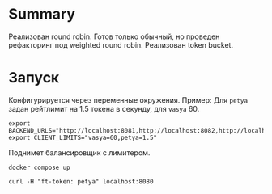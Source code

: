 # Summary
Реализован round robin. Готов только обычный, но проведен рефакторинг под weighted round robin.
Реализован token bucket.

# Запуск
Конфигурируется через переменные окружения. Пример:
Для `petya` задан рейтлимит на 1.5 токена в секунду, для `vasya` 60.
```shell
export BACKEND_URLS="http://localhost:8081,http://localhost:8082,http://localhost:8083"
export CLIENT_LIMITS="vasya=60,petya=1.5" 
```
Поднимет балансировщик с лимитером.
```shell
docker compose up
```

```shell
curl -H "ft-token: petya" localhost:8080
```
